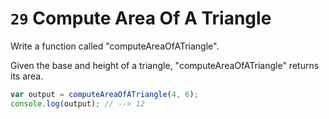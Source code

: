 # `29` Compute Area Of A Triangle

 Write a function called "computeAreaOfATriangle".

Given the base and height of a triangle, "computeAreaOfATriangle" returns its area.


```js
var output = computeAreaOfATriangle(4, 6);
console.log(output); // --> 12
```
